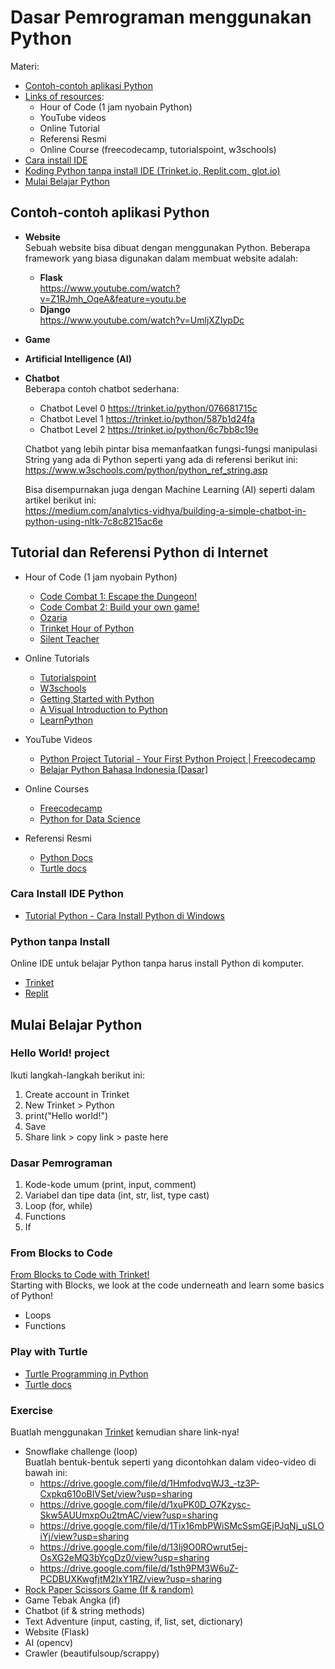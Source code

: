 # Dasar Pemrograman menggunakan Python
  
Materi:
- [Contoh-contoh aplikasi Python](#contoh-contoh-aplikasi-python)
- [Links of resources](#tutorial-dan-referensi-python-di-internet):
  - Hour of Code (1 jam nyobain Python)
  - YouTube videos
  - Online Tutorial
  - Referensi Resmi
  - Online Course (freecodecamp, tutorialspoint, w3schools)
- [Cara install IDE](#cara-install-ide-python)
- [Koding Python tanpa install IDE (Trinket.io, Replit.com, glot.io)](#python-tanpa-install)
- [Mulai Belajar Python](#mulai-belajar-python)

## Contoh-contoh aplikasi Python
- **Website**  
  Sebuah website bisa dibuat dengan menggunakan Python. Beberapa framework yang biasa digunakan dalam membuat website adalah:
  - **Flask**  
  https://www.youtube.com/watch?v=Z1RJmh_OqeA&feature=youtu.be
  - **Django**  
  https://www.youtube.com/watch?v=UmljXZIypDc
- **Game**  
- **Artificial Intelligence (AI)**  
- **Chatbot**  
  Beberapa contoh chatbot sederhana:
  - Chatbot Level 0 https://trinket.io/python/076681715c 
  - Chatbot Level 1 https://trinket.io/python/587b1d24fa 
  - Chatbot Level 2 https://trinket.io/python/6c7bb8c19e
  
  Chatbot yang lebih pintar bisa memanfaatkan fungsi-fungsi manipulasi String yang ada di Python seperti yang ada di referensi berikut ini:  
  https://www.w3schools.com/python/python_ref_string.asp 
  
  Bisa disempurnakan juga dengan Machine Learning (AI) seperti dalam artikel berikut ini:  
  https://medium.com/analytics-vidhya/building-a-simple-chatbot-in-python-using-nltk-7c8c8215ac6e  

## Tutorial dan Referensi Python di Internet

- Hour of Code (1 jam nyobain Python)
  - [Code Combat 1: Escape the Dungeon!](https://hourofcode.com/cocom)
  - [Code Combat 2: Build your own game!](https://hourofcode.com/cocomgame)
  - [Ozaria](https://hourofcode.com/ozaria)
  - [Trinket Hour of Python](https://hourofpython.trinket.io/)
  - [Silent Teacher](https://silentteacher.toxicode.fr/hour_of_code.html?theme=basic_python)

- Online Tutorials
  - [Tutorialspoint](http://tutorialspoint.com/python)
  - [W3schools](https://www.w3schools.com/python/)
  - [Getting Started with Python](https://docs.trinket.io/getting-started-with-python)
  - [A Visual Introduction to Python](https://hourofpython.trinket.io/a-visual-introduction-to-python)
  - [LearnPython](https://www.learnpython.org/)

- YouTube Videos
  - [Python Project Tutorial - Your First Python Project | Freecodecamp](https://www.youtube.com/watch?v=_ZqAVck-WeM)
  - [Belajar Python Bahasa Indonesia [Dasar]](https://www.youtube.com/watch?v=iA8lLwmtKQM&list=PLZS-MHyEIRo7cgStrKAMhgnOT66z2qKz1&index=2)

- Online Courses
  - [Freecodecamp](http://freecodecamp.org/)
  - [Python for Data Science](https://cognitiveclass.ai/courses/python-for-data-science)

- Referensi Resmi
  - [Python Docs](http://docs.python.org/3.7)
  - [Turtle docs](https://docs.python.org/3/library/turtle.html)

### Cara Install IDE Python
- [Tutorial Python - Cara Install Python di Windows](https://www.youtube.com/watch?v=92Gi-d-DtCY)

### Python tanpa Install
Online IDE untuk belajar Python tanpa harus install Python di komputer.
- [Trinket](https://www.youtube.com/watch?v=uaJkITygSz4)
- [Replit](https://replit.com)

## Mulai Belajar Python

### Hello World! project
Ikuti langkah-langkah berikut ini:
1. Create account in Trinket
2. New Trinket > Python
3. print("Hello world!")
4. Save
5. Share link > copy link > paste here

### Dasar Pemrograman
1. Kode-kode umum (print, input, comment)
2. Variabel dan tipe data (int, str, list, type cast)
3. Loop (for, while)
4. Functions
5. If

### From Blocks to Code
[From Blocks to Code with Trinket!](https://hourofpython.trinket.io/from-blocks-to-code-with-trinket)  
Starting with Blocks, we look at the code underneath and learn some basics of Python!
- Loops
- Functions

### Play with Turtle
- [Turtle Programming in Python](https://www.tutorialspoint.com/turtle-programming-in-python)
- [Turtle docs](https://docs.python.org/3/library/turtle.html)

### Exercise
Buatlah menggunakan [Trinket](https://trinket.io/) kemudian share link-nya!
- Snowflake challenge (loop)  
Buatlah bentuk-bentuk seperti yang dicontohkan dalam video-video di bawah ini:
  -    https://drive.google.com/file/d/1HmfodvqWJ3_-tz3P-Cxpkq610oBIVSet/view?usp=sharing
  -    https://drive.google.com/file/d/1xuPK0D_O7Kzysc-Skw5AUUmxpOu2tmAC/view?usp=sharing
  -    https://drive.google.com/file/d/1Tix16mbPWiSMcSsmGEjPJqNj_uSLOiYj/view?usp=sharing
  -    https://drive.google.com/file/d/13Ij9O0ROwrut5ej-OsXG2eMQ3bYcgDz0/view?usp=sharing
  -    https://drive.google.com/file/d/1sth9PM3W6uZ-PCDBUXKwgfjtM2lxY1RZ/view?usp=sharing  
 - [Rock Paper Scissors Game (If & random)](https://thehelloworldprogram.com/python/python-game-rock-paper-scissors/)
 - Game Tebak Angka (if)
 - Chatbot (if & string methods)
 - Text Adventure (input, casting, if, list, set, dictionary)
 - Website (Flask)
 - AI (opencv)
 - Crawler (beautifulsoup/scrappy)


